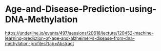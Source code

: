 # Age-and-Disease-Prediction-using-DNA-Methylation

https://underline.io/events/497/sessions/20618/lecture/120452-machine-learning-prediction-of-age-and-alzheimer-s-disease-from-dna-methylation-profiles?tab=Abstract
